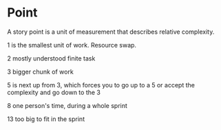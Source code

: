 # Point

A story point is a unit of measurement that describes relative complexity.

1 is the smallest unit of work. Resource swap.

2 mostly understood finite task

3 bigger chunk of work

5 is next up from 3, which forces you to go up to a 5 or accept the complexity and go down to the 3

8 one person's time, during a whole sprint

13 too big to fit in the sprint
